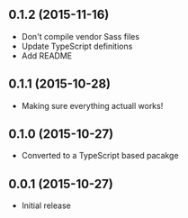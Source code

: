 ## 0.1.2 (2015-11-16)
* Don't compile vendor Sass files
* Update TypeScript definitions
* Add README

## 0.1.1 (2015-10-28)
* Making sure everything actuall works!

## 0.1.0 (2015-10-27)
* Converted to a TypeScript based pacakge

## 0.0.1 (2015-10-27)
* Initial release
